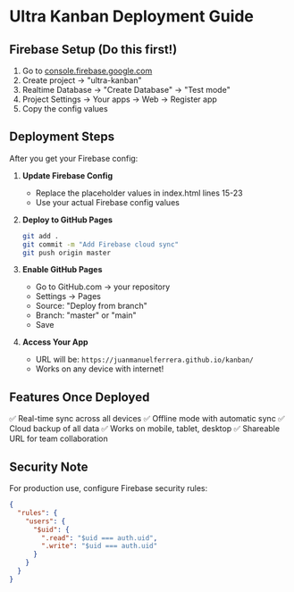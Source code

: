 # Ultra Kanban Deployment Guide

## Firebase Setup (Do this first!)

1. Go to [console.firebase.google.com](https://console.firebase.google.com)
2. Create project → "ultra-kanban"
3. Realtime Database → "Create Database" → "Test mode"
4. Project Settings → Your apps → Web → Register app
5. Copy the config values

## Deployment Steps

After you get your Firebase config:

1. **Update Firebase Config**
   - Replace the placeholder values in index.html lines 15-23
   - Use your actual Firebase config values

2. **Deploy to GitHub Pages**
   ```bash
   git add .
   git commit -m "Add Firebase cloud sync"
   git push origin master
   ```

3. **Enable GitHub Pages**
   - Go to GitHub.com → your repository
   - Settings → Pages
   - Source: "Deploy from branch"
   - Branch: "master" or "main"
   - Save

4. **Access Your App**
   - URL will be: `https://juanmanuelferrera.github.io/kanban/`
   - Works on any device with internet!

## Features Once Deployed

✅ Real-time sync across all devices
✅ Offline mode with automatic sync
✅ Cloud backup of all data
✅ Works on mobile, tablet, desktop
✅ Shareable URL for team collaboration

## Security Note

For production use, configure Firebase security rules:
```json
{
  "rules": {
    "users": {
      "$uid": {
        ".read": "$uid === auth.uid",
        ".write": "$uid === auth.uid"
      }
    }
  }
}
```